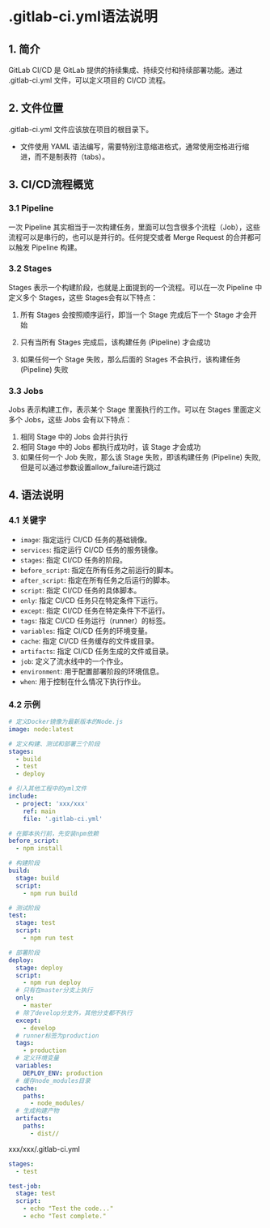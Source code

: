 # .gitlab-ci.yml语法说明

## 1. 简介

GitLab CI/CD 是 GitLab 提供的持续集成、持续交付和持续部署功能。通过 .gitlab-ci.yml 文件，可以定义项目的 CI/CD 流程。

## 2. 文件位置

.gitlab-ci.yml 文件应该放在项目的根目录下。
* 文件使用 YAML 语法编写，需要特别注意缩进格式，通常使用空格进行缩进，而不是制表符（tabs）。

## 3. CI/CD流程概览

### 3.1 Pipeline
一次 Pipeline 其实相当于一次构建任务，里面可以包含很多个流程（Job），这些流程可以是串行的，也可以是并行的。任何提交或者 Merge Request 的合并都可以触发 Pipeline 构建。

### 3.2 Stages
Stages 表示一个构建阶段，也就是上面提到的一个流程。可以在一次 Pipeline 中定义多个 Stages，这些 Stages会有以下特点：

1) 所有 Stages 会按照顺序运行，即当一个 Stage 完成后下一个 Stage 才会开始

2) 只有当所有 Stages 完成后，该构建任务 (Pipeline) 才会成功

3) 如果任何一个 Stage 失败，那么后面的 Stages 不会执行，该构建任务 (Pipeline) 失败
### 3.3 Jobs
Jobs 表示构建工作，表示某个 Stage 里面执行的工作。可以在 Stages 里面定义多个 Jobs，这些 Jobs 会有以下特点：
1) 相同 Stage 中的 Jobs 会并行执行
2) 相同 Stage 中的 Jobs 都执行成功时，该 Stage 才会成功
3) 如果任何一个 Job 失败，那么该 Stage 失败，即该构建任务 (Pipeline) 失败, 但是可以通过参数设置allow_failure进行跳过


## 4. 语法说明

### 4.1 关键字

- `image`: 指定运行 CI/CD 任务的基础镜像。
- `services`: 指定运行 CI/CD 任务的服务镜像。
- `stages`: 指定 CI/CD 任务的阶段。
- `before_script`: 指定在所有任务之前运行的脚本。
- `after_script`: 指定在所有任务之后运行的脚本。
- `script`: 指定 CI/CD 任务的具体脚本。
- `only`: 指定 CI/CD 任务只在特定条件下运行。
- `except`: 指定 CI/CD 任务在特定条件下不运行。
- `tags`: 指定 CI/CD 任务运行（runner）的标签。
- `variables`: 指定 CI/CD 任务的环境变量。
- `cache`: 指定 CI/CD 任务缓存的文件或目录。
- `artifacts`: 指定 CI/CD 任务生成的文件或目录。
- `job`: 定义了流水线中的一个作业。
- `environment`: 用于配置部署阶段的环境信息。
- `when`: 用于控制在什么情况下执行作业。

### 4.2 示例

```yaml
# 定义Docker镜像为最新版本的Node.js
image: node:latest

# 定义构建、测试和部署三个阶段
stages:
  - build
  - test
  - deploy

# 引入其他工程中的yml文件
include:
  - project: 'xxx/xxx'
    ref: main
    file: '.gitlab-ci.yml'

# 在脚本执行前，先安装npm依赖
before_script:
  - npm install

# 构建阶段
build:
  stage: build
  script:
    - npm run build

# 测试阶段
test:
  stage: test
  script:
    - npm run test

# 部署阶段
deploy:
  stage: deploy
  script:
    - npm run deploy
  # 只有在master分支上执行
  only:
    - master
  # 除了develop分支外，其他分支都不执行
  except:
    - develop
  # runner标签为production
  tags:
    - production
  # 定义环境变量
  variables:
    DEPLOY_ENV: production
  # 缓存node_modules目录
  cache:
    paths:
      - node_modules/
  # 生成构建产物
  artifacts:
    paths:
      - dist//
```


xxx/xxx/.gitlab-ci.yml
```yaml
stages:          
  - test

test-job:       
  stage: test
  script:
    - echo "Test the code..."
    - echo "Test complete."

```